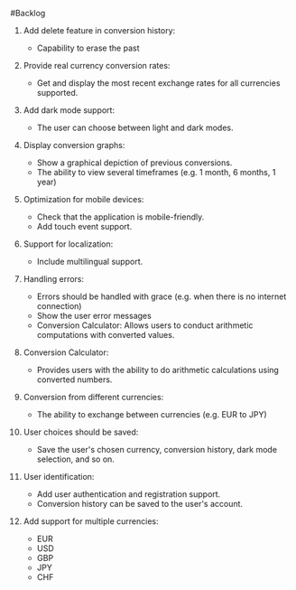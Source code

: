 #Backlog

1. Add delete feature in conversion history:
   - Capability to erase the past
2. Provide real currency conversion rates:
   - Get and display the most recent exchange rates for all currencies supported.
3. Add dark mode support:
   - The user can choose between light and dark modes.
4. Display conversion graphs:
   - Show a graphical depiction of previous conversions.
   - The ability to view several timeframes (e.g. 1 month, 6 months, 1 year)
5. Optimization for mobile devices:
   - Check that the application is mobile-friendly.
   - Add touch event support.
6. Support for localization:
   - Include multilingual support.
7. Handling errors:
   - Errors should be handled with grace (e.g. when there is no internet connection)
   - Show the user error messages
   - Conversion Calculator: Allows users to conduct arithmetic computations with converted values.
8. Conversion Calculator:
   - Provides users with the ability to do arithmetic calculations using converted numbers.
9. Conversion from different currencies:
   - The ability to exchange between currencies (e.g. EUR to JPY)
10. User choices should be saved:
    - Save the user's chosen currency, conversion history, dark mode selection, and so on.
11. User identification:

    - Add user authentication and registration support.
    - Conversion history can be saved to the user's account.

12. Add support for multiple currencies:
    - EUR
    - USD
    - GBP
    - JPY
    - CHF
